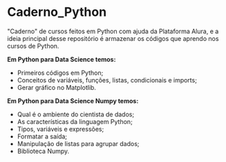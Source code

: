 # Caderno_Python
"Caderno" de cursos feitos em Python com ajuda da Plataforma Alura, e a ideia principal desse repositório é armazenar os códigos que aprendo nos cursos de Python.

**Em Python para Data Science temos:**

- Primeiros códigos em Python;
- Conceitos de variáveis, funções, listas, condicionais e imports;
- Gerar gráfico no Matplotlib.

**Em Python para Data Science Numpy temos:**

- Qual é o ambiente do cientista de dados;
- As características da linguagem Python;
- Tipos, variáveis e expressões;
- Formatar a saída;
- Manipulação de listas para agrupar dados;
- Biblioteca Numpy.
